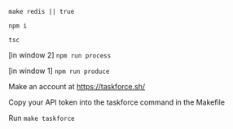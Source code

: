`make redis || true`

`npm i`

`tsc`

[in window 2] `npm run process`

[in window 1] `npm run produce`

Make an account at https://taskforce.sh/ 

Copy your API token into the taskforce command in the Makefile 

Run `make taskforce`